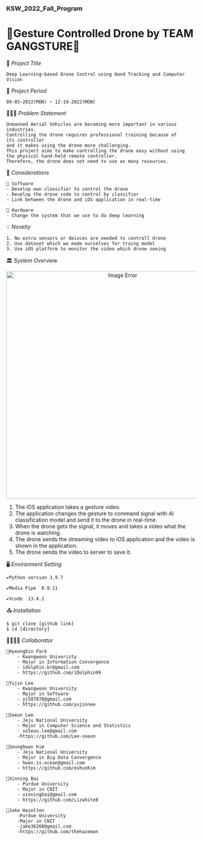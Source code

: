 ### KSW_2022_Fall_Program

# 🚀Gesture Controlled Drone by TEAM GANGSTURE🚀

📑 *Project Title*
        
    Deep Learning-based Drone Control using Hand Tracking and Computer Vision

📅 *Project Period*

    09-05-2022(MON) ~ 12-19-2022(MON)

🧖🏻‍♀️ *Problem Statement*
    
    Unmanned Aerial Vehicles are becoming more important in various industries. 
    Controlling the drone requires professional training because of its controller 
    and it makes using the drone more challenging.
    This project aims to make controlling the drone easy without using 
    the physical hand-held remote controller. 
    Therefore, the drone does not need to use as many resources.

📖 *Considerations*

	🚁 Software
	- Develop own classifier to control the drone
	- Develop the drone code to control by classifier
	- Link between the drone and iOS application in real-time   

	🚁 Hardware
	- Change the system that we use to do deep learning

💡 *Novelty*

  	1. No extra sensors or deivces are needed to controll drone
    2. Use dataset which we made ourselves for traing model 
    3. Use iOS platform to monitor the video which drone seeing

🏛 *System Overview*
 <p align="center">
   <img src="https://user-images.githubusercontent.com/51031771/196214789-31eee8f2-81f9-43ee-b53e-b5c5d5bb4820.png" width="600" alt="Image Error"/>
</p>
    
  1. The iOS application takes a gesture video.
  2. The application changes the gesture to command signal with AI classification model and send it to the drone in real-time.
  3. When the drone gets the signal, it moves and takes a video what the drone is watching.
  4. The drone sends the streaming video to iOS application and the video is shown in the application.
  5. The drone sends the video to server to save it.

  
🖥️ *Environment Setting*
    
    ✔️Python version 3.9.7 
    
    ✔️Media Pipe  0.8.11
    
    ✔️Xcode  13.4.1
    
  
📤 *Installation*

    $ git clone [github link]
    $ cd [directory]

👨‍👩‍👧‍👧 *Collaborator*
     
    🐬Hyeongbin Park
    	- Kwangwoon Univeristy
    	- Major in Information Convergence
    	- idolphin.kr@gmail.com
    	- https://github.com/iDolphin99
       
    🐢Yujin Lee
    	- Kwangwoon University
    	- Major in Software
    	- yj587878@gmail.com
    	- https://github.com/yujinnee
      
    🧂Soeun Lee
    	- Jeju National University
    	- Major in Computer Science and Statistics
    	- so5eun.lee@gmail.com
    	-https://github.com/Lee-soeun
       
    🌊Seunghwan Kim
    	- Jeju National University
    	- Major in Big Data Convergence
    	- hwan.is.ocean@gmail.com
    	- https://github.com/oshunKim
	    
    🐰Xinning Bai
    	- Purdue University
    	- Major in CNIT
    	- xinningbai@gmail.com
    	- https://github.com/Lizwhite8
    
    🍕Jake Hazelton
    	-Purdue University
    	-Major in CNIT
    	-jake36268@gmail.com
    	-https://github.com/thehazeman
  
